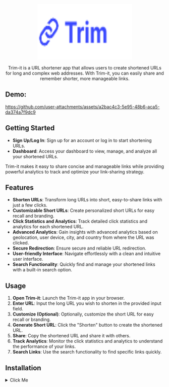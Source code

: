 <div align="center">
  <img src="/public/assets/logo.svg" alt="Trim-it logo" width="300" height="175">
  
  <p>Trim-it is a URL shortener app that allows users to create shortened URLs for long and complex web addresses. With Trim-it, you can easily share and remember shorter, more manageable links.</p>
</div>

## Demo:

https://github.com/user-attachments/assets/a2bac4c3-5e95-48b6-aca5-da374a7f9dc9

## Getting Started

- **Sign Up/Log In**: Sign up for an account or log in to start shortening URLs.
- **Dashboard**: Access your dashboard to view, manage, and analyze all your shortened URLs.

Trim-it makes it easy to share concise and manageable links while providing powerful analytics to track and optimize your link-sharing strategy.

## Features

- **Shorten URLs**: Transform long URLs into short, easy-to-share links with just a few clicks.
- **Customizable Short URLs**: Create personalized short URLs for easy recall and branding.
- **Click Statistics and Analytics**: Track detailed click statistics and analytics for each shortened URL.
- **Advanced Analytics**: Gain insights with advanced analytics based on geolocation, user device, city, and country from where the URL was clicked.
- **Secure Redirection**: Ensure secure and reliable URL redirection.
- **User-friendly Interface**: Navigate effortlessly with a clean and intuitive user interface.
- **Search Functionality**: Quickly find and manage your shortened links with a built-in search option.

## Usage

1. **Open Trim-it**: Launch the Trim-it app in your browser.
2. **Enter URL**: Input the long URL you wish to shorten in the provided input field.
3. **Customize (Optional)**: Optionally, customize the short URL for easy recall or branding.
4. **Generate Short URL**: Click the "Shorten" button to create the shortened URL.
5. **Share**: Copy the shortened URL and share it with others.
6. **Track Analytics**: Monitor the click statistics and analytics to understand the performance of your links.
7. **Search Links**: Use the search functionality to find specific links quickly.


## Installation

<details>
<summary>
Click Me
</summary>

### Important: 

Make sure you properly configure your Supabase project to enable authentication using GitHub and Google.


## Using Yarn

1. Clone the repository
2. Install the dependencies
3. Run the server

```bash
git clone git@github.com:geekyharsh05/Trimit.git

cd Trimit

yarn install

yarn dev
```


## Using Docker

```bash
git clone git@github.com:geekyharsh05/Trimit.git

cd Trimit

docker compose up -d


```
</details>
